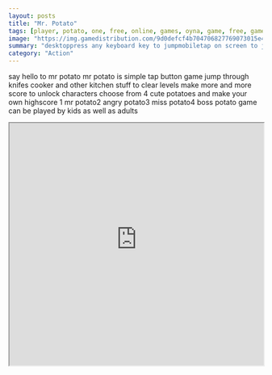 ```yaml
---
layout: posts
title: "Mr. Potato"
tags: [player, potato, one, free, online, games, oyna, game, free, games, play, play, games]
image: "https://img.gamedistribution.com/9d0defcf4b704706827769073015e4f9.jpg"
summary: "desktoppress any keyboard key to jumpmobiletap on screen to jump  free online games oyna game free games play play games"
category: "Action"
---
```


say hello to mr potato mr potato is simple tap button game jump through knifes cooker and other kitchen stuff to clear levels make more and more score to unlock characters choose from 4 cute potatoes and make your own highscore 1 mr potato2 angry potato3 miss potato4 boss potato game can be played by kids as well as adults

<iframe width="100%" height="480px;" src="https://html5.gamedistribution.com/9d0defcf4b704706827769073015e4f9/"></iframe>